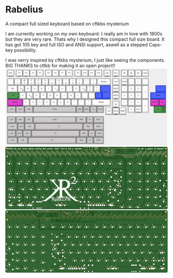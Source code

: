 # Rabelius
A compact full sized keyboard based on cftkbs mysterium

I am currently working on my own keyboard.
I really am in love with 1800s but they are very rare. Thats why I designed this compact full size board. 
It has got 105 key and full ISO and ANSI support, aswell as a stepped Caps-key possibility.

I was verry inspired by cftkbs mysterium, I just like seeing the components.
BIG THANKS to ctfkb for making it an open project!!
![Rabelius](./Layout.JPG)
![](./PCB-front.png)
![](./PCB-rear.png)
